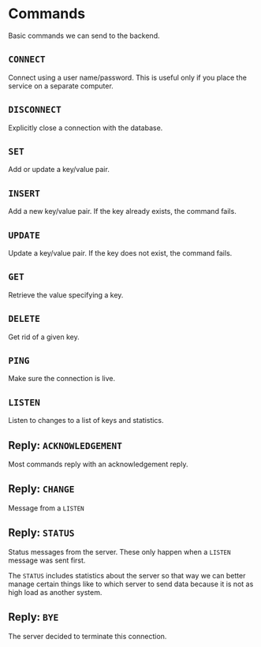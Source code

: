 
# Commands

Basic commands we can send to the backend.

## `CONNECT`

Connect using a user name/password. This is useful only if you place
the service on a separate computer.

## `DISCONNECT`

Explicitly close a connection with the database.

## `SET`

Add or update a key/value pair.

## `INSERT`

Add a new key/value pair. If the key already exists, the command fails.

## `UPDATE`

Update a key/value pair. If the key does not exist, the command fails.

## `GET`

Retrieve the value specifying a key.

## `DELETE`

Get rid of a given key.

## `PING`

Make sure the connection is live.

## `LISTEN`

Listen to changes to a list of keys and statistics.

## Reply: `ACKNOWLEDGEMENT`

Most commands reply with an acknowledgement reply.

## Reply: `CHANGE`

Message from a `LISTEN`

## Reply: `STATUS`

Status messages from the server. These only happen when a `LISTEN` message
was sent first.

The `STATUS` includes statistics about the server so that way we can better
manage certain things like to which server to send data because it is not
as high load as another system.

## Reply: `BYE`

The server decided to terminate this connection.



